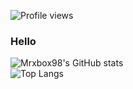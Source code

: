 ![Profile views](https://komarev.com/ghpvc/?username=mrxbox98)
### Hello
![Mrxbox98's GitHub stats](https://github-readme-stats.vercel.app/api?username=mrxbox98&count_private=true&show_icons=true&theme=tokyonight)
<br />
![Top Langs](https://github-readme-stats.vercel.app/api/top-langs/?username=mrxbox98&count_private=true&show_icons=true&theme=tokyonight)
<!--
**mrxbox98/mrxbox98** is a ✨ _special_ ✨ repository because its `README.md` (this file) appears on your GitHub profile.

Here are some ideas to get you started:

- 🔭 I’m currently working on ...
- 🌱 I’m currently learning ...
- 👯 I’m looking to collaborate on ...
- 🤔 I’m looking for help with ...
- 💬 Ask me about ...
- 📫 How to reach me: ...
- 😄 Pronouns: ...
- ⚡ Fun fact: ...
-->
